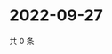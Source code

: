 # 2022-09-27

共 0 条

<!-- BEGIN WEIBO -->
<!-- 最后更新时间 Tue Sep 27 2022 17:27:22 GMT+0800 (China Standard Time) -->

<!-- END WEIBO -->
